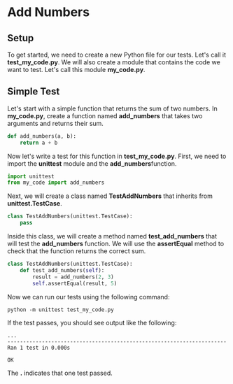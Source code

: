 # Add Numbers

## Setup

To get started, we need to create a new Python file for our tests. Let's call it **test_my_code.py**. We will also create a module that contains the code we want to test. Let's call this module **my_code.py**.

## Simple Test

Let's start with a simple function that returns the sum of two numbers. In **my_code.py**, create a function named **add_numbers** that takes two arguments and returns their sum.

```python
def add_numbers(a, b):
    return a + b
```
Now let's write a test for this function in **test_my_code.py**. First, we need to import the **unittest** module and the **add_numbers**function.

```python
import unittest
from my_code import add_numbers
```

Next, we will create a class named **TestAddNumbers** that inherits from **unittest.TestCase**.

```python
class TestAddNumbers(unittest.TestCase):
    pass
```

Inside this class, we will create a method named **test_add_numbers** that will test the **add_numbers** function. We will use the **assertEqual** method to check that the function returns the correct sum.

```python
class TestAddNumbers(unittest.TestCase):
    def test_add_numbers(self):
        result = add_numbers(2, 3)
        self.assertEqual(result, 5)
```
Now we can run our tests using the following command:

```
python -m unittest test_my_code.py
```

If the test passes, you should see output like the following:

```
...
----------------------------------------------------------------------
Ran 1 test in 0.000s

OK
```

The **.** indicates that one test passed.